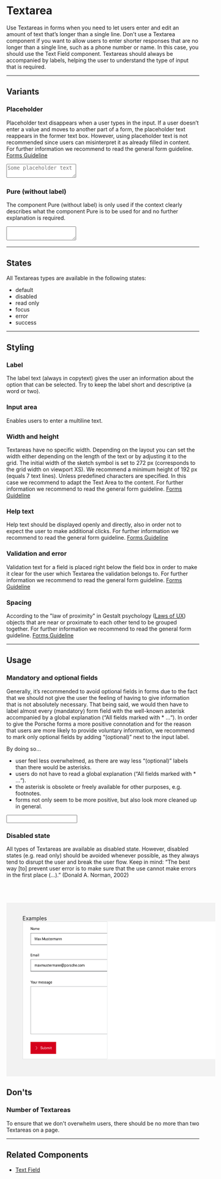 # Textarea

Use Textareas in forms when you need to let users enter and edit an amount of text that’s longer than a single line. Don't use a Textarea component if you want to allow users to enter shorter responses that are no longer than a single line, such as a phone number or name. In this case, you should use the Text Field component. Textareas should always be accompanied by labels, helping the user to understand the type of input that is required.

---

## Variants

### Placeholder

Placeholder text disappears when a user types in the input. If a user doesn’t enter a value and moves to another part of a form, the placeholder text reappears in the former text box. However, using placeholder text is not recommended since users can misinterpret it as already filled in content. For further information we recommend to read the general form guideline. [Forms Guideline](#/patterns/forms)

<p-textarea-wrapper label="Some label"><textarea name="some-name" placeholder="Some placeholder text"></textarea></p-textarea-wrapper>

### Pure (without label)

The component Pure (without label) is only used if the context clearly describes what the component Pure is to be used for and no further explanation is required.

<p-textarea-wrapper label="Some label" hide-label="true"><textarea name="some-name"></textarea></p-textarea-wrapper>

---

## States

All Textareas types are available in the following states:

* default
* disabled
* read only
* focus
* error
* success

---

## Styling

### Label
The label text (always in copytext) gives the user an information about the option that can be selected. Try to keep the label short and descriptive (a word or two).

### Input area
Enables users to enter a multiline text.

### Width and height
Textareas have no specific width. Depending on the layout you can set the width either depending on the length of the text or by adjusting it to the grid. The initial width of the sketch symbol is set to 272 px (corresponds to the grid width on viewport XS). We recommend a minimum height of 192 px (equals 7 text lines). Unless predefined characters are specified. In this case we recommend to adapt the Text Area to the content. For further information we recommend to read the general form guideline. [Forms Guideline](#/patterns/forms)

### Help text
Help text should be displayed openly and directly, also in order not to expect the user to make additional clicks. 
For further information we recommend to read the general form guideline. [Forms Guideline](#/patterns/forms)

### Validation and error
Validation text for a field is placed right below the field box in order to make it clear for the user which Textarea the validation belongs to.
For further information we recommend to read the general form guideline. [Forms Guideline](#/patterns/forms)

### Spacing
According to the "law of proximity" in Gestalt psychology ([Laws of UX](https://lawsofux.com/law-of-proximity)) objects that are near or proximate to each other tend to be grouped together.
For further information we recommend to read the general form guideline. [Forms Guideline](#/patterns/forms)

---

## Usage

### Mandatory and optional fields

Generally, it’s recommended to avoid optional fields in forms due to the fact that we should not give the user the feeling of having to give information that is not absolutely necessary. That being said, we would then have to label almost every (mandatory) form field with the well-known asterisk accompanied by a global explanation (“All fields marked with * ...“). In order to give the Porsche forms a more positive connotation and for the reason that users are more likely to provide voluntary information, we  recommend to mark only optional fields by adding “(optional)” next to the input label.

By doing so…
* user feel less overwhelmed, as there are way less “(optional)” labels than there would be asterisks.
* users do not have to read a global explanation (“All fields marked with * ...“).
* the asterisk is obsolete or freely available for other purposes, e.g. footnotes.
* forms not only seem to be more positive, but also look more cleaned up in general.

<p-text-field-wrapper label="Some label (optional)"><input type="text" name="some-name"></p-text-field-wrapper>


### Disabled state

All types of Textareas are available as disabled state. However, disabled states (e.g. read only) should be avoided whenever possible, as they always tend to disrupt the user and break the user flow. Keep in mind: “The best way [to] prevent user error is to make sure that the use cannot make errors in the first place (…).” (Donald A. Norman, 2002)


 <div style="background:#F2F2F2; width:100%; margin-top: 64px; padding-top: 32px; padding-left: 42px; padding-bottom: 42px;">
    <p-headline variant="headline-3" tag="h3" style="margin-bottom: 24px;">Examples</p-headline>
    <img src="./assets/form-textarea-examples.png" alt="Examples for textareas"/>
</div>

## Don'ts

### Number of Textareas
To ensure that we don't overwhelm users, there should be no more than two Textareas on a page.

---

## Related Components

* [Text Field](#/components/form/text-field)
